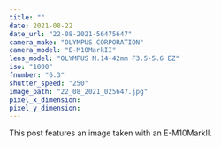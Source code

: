 ```yaml
---
title: ""
date: 2021-08-22
date_url: "22-08-2021-56475647"
camera_make: "OLYMPUS CORPORATION"
camera_model: "E-M10MarkII"
lens_model: "OLYMPUS M.14-42mm F3.5-5.6 EZ"
iso: "1000"
fnumber: "6.3"
shutter_speed: "250"
image_path: "22_08_2021_025647.jpg"
pixel_x_dimension: 
pixel_y_dimension: 
---
```


This post features an image taken with an E-M10MarkII.